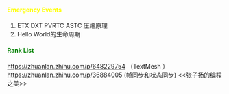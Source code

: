 #### <span style="color:yellow;">Emergency Events</span>

1. ETX  DXT PVRTC ASTC 压缩原理
2. Hello World的生命周期


#### <span style="color:green;">Rank List</span> 

https://zhuanlan.zhihu.com/p/648229754 （TextMesh ）
https://zhuanlan.zhihu.com/p/36884005   (帧同步和状态同步)
<<张子扬的编程之美>>